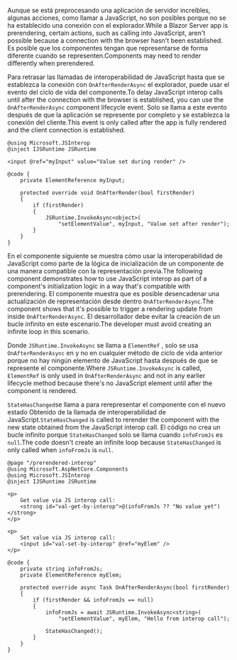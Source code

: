 <span data-ttu-id="5ac1c-101">Aunque se está preprocesando una aplicación de servidor increíbles, algunas acciones, como llamar a JavaScript, no son posibles porque no se ha establecido una conexión con el explorador.</span><span class="sxs-lookup"><span data-stu-id="5ac1c-101">While a Blazor Server app is prerendering, certain actions, such as calling into JavaScript, aren't possible because a connection with the browser hasn't been established.</span></span> <span data-ttu-id="5ac1c-102">Es posible que los componentes tengan que representarse de forma diferente cuando se representen.</span><span class="sxs-lookup"><span data-stu-id="5ac1c-102">Components may need to render differently when prerendered.</span></span>

<span data-ttu-id="5ac1c-103">Para retrasar las llamadas de interoperabilidad de JavaScript hasta que se establezca la conexión con `OnAfterRenderAsync` el explorador, puede usar el evento del ciclo de vida del componente.</span><span class="sxs-lookup"><span data-stu-id="5ac1c-103">To delay JavaScript interop calls until after the connection with the browser is established, you can use the `OnAfterRenderAsync` component lifecycle event.</span></span> <span data-ttu-id="5ac1c-104">Solo se llama a este evento después de que la aplicación se represente por completo y se establezca la conexión del cliente.</span><span class="sxs-lookup"><span data-stu-id="5ac1c-104">This event is only called after the app is fully rendered and the client connection is established.</span></span>

```cshtml
@using Microsoft.JSInterop
@inject IJSRuntime JSRuntime

<input @ref="myInput" value="Value set during render" />

@code {
    private ElementReference myInput;

    protected override void OnAfterRender(bool firstRender)
    {
        if (firstRender)
        {
            JSRuntime.InvokeAsync<object>(
                "setElementValue", myInput, "Value set after render");
        }
    }
}
```

<span data-ttu-id="5ac1c-105">En el componente siguiente se muestra cómo usar la interoperabilidad de JavaScript como parte de la lógica de inicialización de un componente de una manera compatible con la representación previa.</span><span class="sxs-lookup"><span data-stu-id="5ac1c-105">The following component demonstrates how to use JavaScript interop as part of a component's initialization logic in a way that's compatible with prerendering.</span></span> <span data-ttu-id="5ac1c-106">El componente muestra que es posible desencadenar una actualización de representación desde dentro `OnAfterRenderAsync`.</span><span class="sxs-lookup"><span data-stu-id="5ac1c-106">The component shows that it's possible to trigger a rendering update from inside `OnAfterRenderAsync`.</span></span> <span data-ttu-id="5ac1c-107">El desarrollador debe evitar la creación de un bucle infinito en este escenario.</span><span class="sxs-lookup"><span data-stu-id="5ac1c-107">The developer must avoid creating an infinite loop in this scenario.</span></span>

<span data-ttu-id="5ac1c-108">Donde `JSRuntime.InvokeAsync` se llama a `ElementRef` , solo se usa `OnAfterRenderAsync` en y no en cualquier método de ciclo de vida anterior porque no hay ningún elemento de JavaScript hasta después de que se represente el componente.</span><span class="sxs-lookup"><span data-stu-id="5ac1c-108">Where `JSRuntime.InvokeAsync` is called, `ElementRef` is only used in `OnAfterRenderAsync` and not in any earlier lifecycle method because there's no JavaScript element until after the component is rendered.</span></span>

<span data-ttu-id="5ac1c-109">`StateHasChanged`se llama a para rerepresentar el componente con el nuevo estado Obtenido de la llamada de interoperabilidad de JavaScript.</span><span class="sxs-lookup"><span data-stu-id="5ac1c-109">`StateHasChanged` is called to rerender the component with the new state obtained from the JavaScript interop call.</span></span> <span data-ttu-id="5ac1c-110">El código no crea un bucle infinito porque `StateHasChanged` solo se llama cuando `infoFromJs` es `null`.</span><span class="sxs-lookup"><span data-stu-id="5ac1c-110">The code doesn't create an infinite loop because `StateHasChanged` is only called when `infoFromJs` is `null`.</span></span>

```cshtml
@page "/prerendered-interop"
@using Microsoft.AspNetCore.Components
@using Microsoft.JSInterop
@inject IJSRuntime JSRuntime

<p>
    Get value via JS interop call:
    <strong id="val-get-by-interop">@(infoFromJs ?? "No value yet")</strong>
</p>

<p>
    Set value via JS interop call:
    <input id="val-set-by-interop" @ref="myElem" />
</p>

@code {
    private string infoFromJs;
    private ElementReference myElem;

    protected override async Task OnAfterRenderAsync(bool firstRender)
    {
        if (firstRender && infoFromJs == null)
        {
            infoFromJs = await JSRuntime.InvokeAsync<string>(
                "setElementValue", myElem, "Hello from interop call");

            StateHasChanged();
        }
    }
}
```